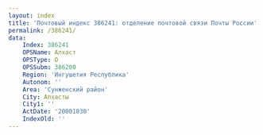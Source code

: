 ```yaml
---
layout: index
title: 'Почтовый индекс 386241: отделение почтовой связи Почты России'
permalink: /386241/
data:
    Index: 386241
    OPSName: Алхаст
    OPSType: О
    OPSSubm: 386200
    Region: 'Ингушетия Республика'
    Autonom: ''
    Area: 'Сунженский район'
    City: Алхасты
    City1: ''
    ActDate: '20001030'
    IndexOld: ''
---
```

